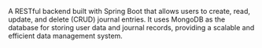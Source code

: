 A RESTful backend built with Spring Boot that allows users to create, read, update, and delete (CRUD) journal entries. It uses MongoDB as the database for storing user data and journal records, providing a scalable and efficient data management system.